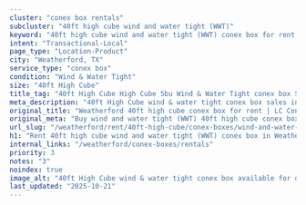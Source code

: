 ```yaml
---
cluster: "conex box rentals"
subcluster: "40ft high cube wind and water tight (WWT)"
keyword: "40ft high cube wind and water tight (WWT) conex box for rent Weatherford, TX"
intent: "Transactional-Local"
page_type: "Location-Product"
city: "Weatherford, TX"
service_type: "conex box"
condition: "Wind & Water Tight"
size: "40ft High Cube"
title_tag: "40ft High Cube High Cube 5bu Wind & Water Tight conex box Sales in Weatherford | LC Container"
meta_description: "40ft High Cube wind & water tight conex box sales in Weatherford. High cube containers with extra height. Fast delivery, competitive pricing. Serving conex boxes area. Quote ID: QQS. Call (214) 524-4168 for your free quote today."
original_title: "Weatherford 40ft high cube conex box for rent | LC Container"
original_meta: "Buy wind and water tight (WWT) 40ft high cube conex box rent with local delivery in Weatherford, TX. LC Container — local Since 2003. Request a fast quote today."
url_slug: "/weatherford/rent/40ft-high-cube/conex-boxes/wind-and-water-tight-wwt"
h1: "Rent 40ft high cube wind and water tight (WWT) conex box in Weatherford"
internal_links: "/weatherford/conex-boxes/rentals"
priority: 3
notes: "3"
noindex: true
image_alt: "40ft High Cube wind & water tight conex box available for delivery in Weatherford"
last_updated: "2025-10-21"
---
```


<!-- TODO: Add unique city/inventory copy, images, and internal links here. -->
